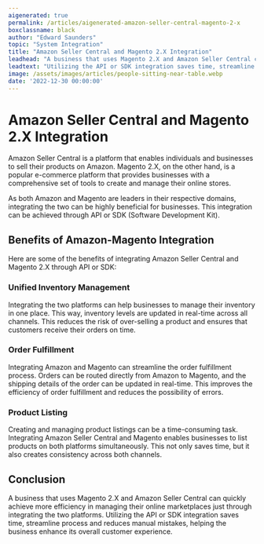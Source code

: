 ```yaml
---
aigenerated: true
permalink: /articles/aigenerated-amazon-seller-central-magento-2-x
boxclassname: black
author: "Edward Saunders"
topic: "System Integration"
title: "Amazon Seller Central and Magento 2.X Integration"
leadhead: "A business that uses Magento 2.X and Amazon Seller Central can quickly achieve more efficiency in managing their online marketplaces just through integrating the two platforms"
leadtext: "Utilizing the API or SDK integration saves time, streamline process and reduces manual mistakes, helping the business enhance its overall customer experience."
image: /assets/images/articles/people-sitting-near-table.webp
date: '2022-12-30 00:00:00'
---
```

<div class="arttext">
<h1>Amazon Seller Central and Magento 2.X Integration</h1>

<p>Amazon Seller Central is a platform that enables individuals and businesses to sell their products on Amazon. Magento 2.X, on the other hand, is a popular e-commerce platform that provides businesses with a comprehensive set of tools to create and manage their online stores. </p>

<p>As both Amazon and Magento are leaders in their respective domains, integrating the two can be highly beneficial for businesses. This integration can be achieved through API or SDK (Software Development Kit).</p>

<h2>Benefits of Amazon-Magento Integration</h2>

<p>Here are some of the benefits of integrating Amazon Seller Central and Magento 2.X through API or SDK:</p>

<h3>Unified Inventory Management</h3>

<p>Integrating the two platforms can help businesses to manage their inventory in one place. This way, inventory levels are updated in real-time across all channels. This reduces the risk of over-selling a product and ensures that customers receive their orders on time.</p>

<h3>Order Fulfillment</h3>

<p>Integrating Amazon and Magento can streamline the order fulfillment process. Orders can be routed directly from Amazon to Magento, and the shipping details of the order can be updated in real-time. This improves the efficiency of order fulfillment and reduces the possibility of errors.</p>

<h3>Product Listing</h3>

<p>Creating and managing product listings can be a time-consuming task. Integrating Amazon Seller Central and Magento enables businesses to list products on both platforms simultaneously. This not only saves time, but it also creates consistency across both channels. </p>

<h2>Conclusion</h2>

<p>A business that uses Magento 2.X and Amazon Seller Central can quickly achieve more efficiency in managing their online marketplaces just through integrating the two platforms. Utilizing the API or SDK integration saves time, streamline process and reduces manual mistakes, helping the business enhance its overall customer experience. </p>

</div>